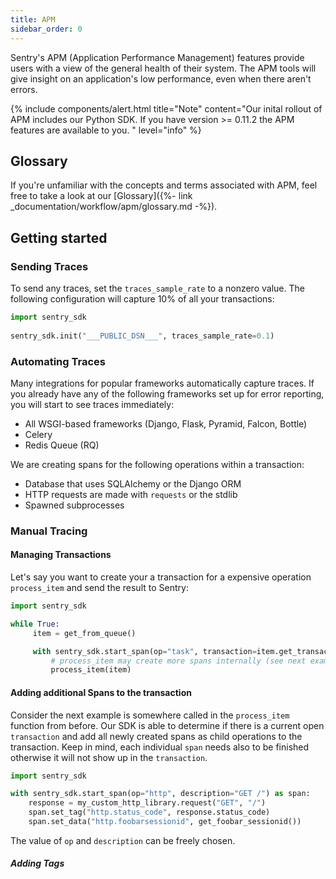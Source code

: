 ```yaml
---
title: APM
sidebar_order: 0
---
```


Sentry's APM (Application Performance Management) features provide users with a view of the general health of their system. The APM tools will give insight on an application's low performance, even when there aren't errors.

{% include components/alert.html
title="Note"
content="Our inital rollout of APM includes our Python SDK. If you have version >= 0.11.2 the APM features are available to you. "
level="info"
%}

## Glossary
If you're unfamiliar with the concepts and terms associated with APM, feel free to take a look at our [Glossary]({%- link _documentation/workflow/apm/glossary.md -%}). 

## Getting started

### Sending Traces
To send any traces, set the `traces_sample_rate`
to a nonzero value. The following configuration will capture 10% of
all your transactions:

```python
import sentry_sdk
    
sentry_sdk.init("___PUBLIC_DSN___", traces_sample_rate=0.1)
```

### Automating Traces
Many integrations for popular frameworks automatically capture traces. If you already have any of the following frameworks set up for error reporting, you will start to see traces immediately:

- All WSGI-based frameworks (Django, Flask, Pyramid, Falcon, Bottle)
- Celery
- Redis Queue (RQ)

We are creating spans for the following operations within a transaction:

- Database that uses SQLAlchemy or the Django ORM
- HTTP requests are made with `requests` or the stdlib
- Spawned subprocesses

### Manual Tracing

#### Managing Transactions

Let's say you want to create your a transaction for a expensive operation `process_item`
and send the result to Sentry:

```python
import sentry_sdk

while True:
     item = get_from_queue()

     with sentry_sdk.start_span(op="task", transaction=item.get_transaction()):
         # process_item may create more spans internally (see next examples)
         process_item(item)
```

#### Adding additional Spans to the transaction

Consider the next example is somewhere called in the `process_item` function from before.
Our SDK is able to determine if there is a current open `transaction` and add all newly
created spans as child operations to the transaction. Keep in mind, each individual `span`
needs also to be finished otherwise it will not show up in the `transaction`.

```python
import sentry_sdk

with sentry_sdk.start_span(op="http", description="GET /") as span:
    response = my_custom_http_library.request("GET", "/")
    span.set_tag("http.status_code", response.status_code)
    span.set_data("http.foobarsessionid", get_foobar_sessionid())
```

The value of `op` and `description` can be freely chosen.

##### Adding Tags